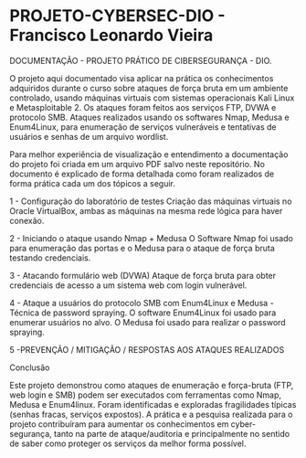 # PROJETO-CYBERSEC-DIO - Francisco Leonardo Vieira
DOCUMENTAÇÃO - PROJETO PRÁTICO DE CIBERSEGURANÇA - DIO.

O projeto aqui documentado visa aplicar na prática os conhecimentos adquiridos durante o curso sobre ataques de força bruta em um ambiente controlado, usando máquinas virtuais com sistemas operacionais Kali Linux e Metasploitable 2. 
Os ataques foram feitos aos serviços FTP, DVWA e protocolo SMB. Ataques realizados usando os softwares Nmap, Medusa e Enum4Linux, para enumeração de serviços vulneráveis e tentativas de usuários e senhas de um arquivo wordlist. 

Para melhor experiência de visualização e entendimento a documentação do projeto foi criada em um arquivo PDF salvo neste repositório.
No documento é explicado de forma detalhada como foram realizados de forma prática cada um dos tópicos a seguir.

1 - Configuração do laboratório de testes
Criação das máquinas virtuais no Oracle VirtualBox, ambas as máquinas na mesma rede lógica para haver conexão.

2 - Iniciando o ataque usando Nmap + Medusa
O Software Nmap foi usado para enumeração das portas e o Medusa para o ataque de força bruta testando credenciais.

3 - Atacando formulário web (DVWA)
Ataque de força bruta para obter credenciais de acesso a um sistema web com login vulnerável.

4 - Ataque a usuários do protocolo SMB com Enum4Linux e Medusa - Técnica de password spraying.
O software Enum4Linux foi usado para enumerar usuários no alvo. O Medusa foi usado para realizar o password spraying.

5 -PREVENÇÃO / MITIGAÇÃO / RESPOSTAS AOS ATAQUES REALIZADOS


Conclusão

Este projeto demonstrou como ataques de enumeração e força-bruta (FTP, web login e SMB) podem ser executados com ferramentas como Nmap, Medusa e Enum4linux.
Foram identificadas e exploradas fragilidades típicas (senhas fracas, serviços expostos). A prática e a pesquisa realizada para o projeto contribuíram para
aumentar os conhecimentos em cyber-segurança, tanto na parte de ataque/auditoria e principalmente no sentido de saber como proteger os serviços da melhor forma possível. 
